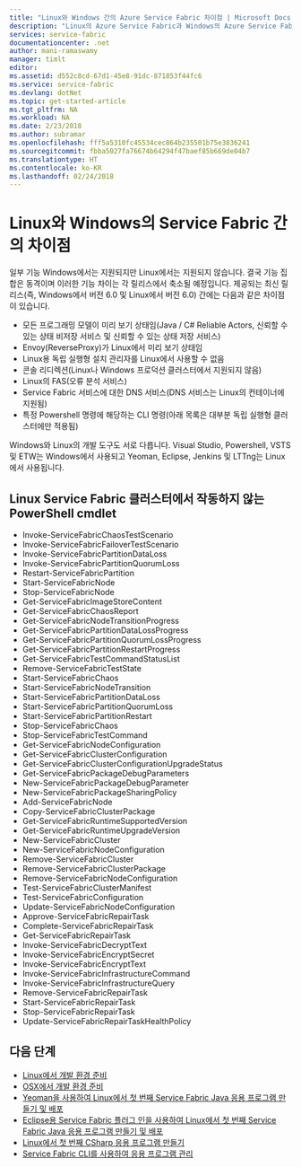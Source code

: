 ```yaml
---
title: "Linux와 Windows 간의 Azure Service Fabric 차이점 | Microsoft Docs"
description: "Linux의 Azure Service Fabric과 Windows의 Azure Service Fabric 간의 차이점입니다."
services: service-fabric
documentationcenter: .net
author: mani-ramaswamy
manager: timlt
editor: 
ms.assetid: d552c8cd-67d1-45e8-91dc-871853f44fc6
ms.service: service-fabric
ms.devlang: dotNet
ms.topic: get-started-article
ms.tgt_pltfrm: NA
ms.workload: NA
ms.date: 2/23/2018
ms.author: subramar
ms.openlocfilehash: fff5a5310fc45534cec864b235501b75e3836241
ms.sourcegitcommit: fbba5027fa76674b64294f47baef85b669de04b7
ms.translationtype: HT
ms.contentlocale: ko-KR
ms.lasthandoff: 02/24/2018
---
```

# <a name="differences-between-service-fabric-on-linux-and-windows"></a>Linux와 Windows의 Service Fabric 간의 차이점

일부 기능 Windows에서는 지원되지만 Linux에서는 지원되지 않습니다. 결국 기능 집합은 동격이며 이러한 기능 차이는 각 릴리스에서 축소될 예정입니다. 제공되는 최신 릴리스(즉, Windows에서 버전 6.0 및 Linux에서 버전 6.0) 간에는 다음과 같은 차이점이 있습니다. 

* 모든 프로그래밍 모델이 미리 보기 상태임(Java / C# Reliable Actors, 신뢰할 수 있는 상태 비저장 서비스 및 신뢰할 수 있는 상태 저장 서비스)
* Envoy(ReverseProxy)가 Linux에서 미리 보기 상태임
* Linux용 독립 실행형 설치 관리자를 Linux에서 사용할 수 없음
* 콘솔 리디렉션(Linux나 Windows 프로덕션 클러스터에서 지원되지 않음)
* Linux의 FAS(오류 분석 서비스)
* Service Fabric 서비스에 대한 DNS 서비스(DNS 서비스는 Linux의 컨테이너에 지원됨)
* 특정 Powershell 명령에 해당하는 CLI 명령(아래 목록은 대부분 독립 실행형 클러스터에만 적용됨)

Windows와 Linux의 개발 도구도 서로 다릅니다. Visual Studio, Powershell, VSTS 및 ETW는 Windows에서 사용되고 Yeoman, Eclipse, Jenkins 및 LTTng는 Linux에서 사용됩니다.

## <a name="powershell-cmdlets-that-do-not-work-against-a-linux-service-fabric-cluster"></a>Linux Service Fabric 클러스터에서 작동하지 않는 PowerShell cmdlet

* Invoke-ServiceFabricChaosTestScenario
* Invoke-ServiceFabricFailoverTestScenario
* Invoke-ServiceFabricPartitionDataLoss
* Invoke-ServiceFabricPartitionQuorumLoss
* Restart-ServiceFabricPartition
* Start-ServiceFabricNode
* Stop-ServiceFabricNode
* Get-ServiceFabricImageStoreContent
* Get-ServiceFabricChaosReport
* Get-ServiceFabricNodeTransitionProgress
* Get-ServiceFabricPartitionDataLossProgress
* Get-ServiceFabricPartitionQuorumLossProgress
* Get-ServiceFabricPartitionRestartProgress
* Get-ServiceFabricTestCommandStatusList
* Remove-ServiceFabricTestState
* Start-ServiceFabricChaos
* Start-ServiceFabricNodeTransition
* Start-ServiceFabricPartitionDataLoss
* Start-ServiceFabricPartitionQuorumLoss
* Start-ServiceFabricPartitionRestart
* Stop-ServiceFabricChaos
* Stop-ServiceFabricTestCommand
* Get-ServiceFabricNodeConfiguration
* Get-ServiceFabricClusterConfiguration
* Get-ServiceFabricClusterConfigurationUpgradeStatus
* Get-ServiceFabricPackageDebugParameters
* New-ServiceFabricPackageDebugParameter
* New-ServiceFabricPackageSharingPolicy
* Add-ServiceFabricNode
* Copy-ServiceFabricClusterPackage
* Get-ServiceFabricRuntimeSupportedVersion
* Get-ServiceFabricRuntimeUpgradeVersion
* New-ServiceFabricCluster
* New-ServiceFabricNodeConfiguration
* Remove-ServiceFabricCluster
* Remove-ServiceFabricClusterPackage
* Remove-ServiceFabricNodeConfiguration
* Test-ServiceFabricClusterManifest
* Test-ServiceFabricConfiguration
* Update-ServiceFabricNodeConfiguration
* Approve-ServiceFabricRepairTask
* Complete-ServiceFabricRepairTask
* Get-ServiceFabricRepairTask
* Invoke-ServiceFabricDecryptText
* Invoke-ServiceFabricEncryptSecret
* Invoke-ServiceFabricEncryptText
* Invoke-ServiceFabricInfrastructureCommand
* Invoke-ServiceFabricInfrastructureQuery
* Remove-ServiceFabricRepairTask
* Start-ServiceFabricRepairTask
* Stop-ServiceFabricRepairTask
* Update-ServiceFabricRepairTaskHealthPolicy



## <a name="next-steps"></a>다음 단계
* [Linux에서 개발 환경 준비](service-fabric-get-started-linux.md)
* [OSX에서 개발 환경 준비](service-fabric-get-started-mac.md)
* [Yeoman을 사용하여 Linux에서 첫 번째 Service Fabric Java 응용 프로그램 만들기 및 배포](service-fabric-create-your-first-linux-application-with-java.md)
* [Eclipse용 Service Fabric 플러그 인을 사용하여 Linux에서 첫 번째 Service Fabric Java 응용 프로그램 만들기 및 배포](service-fabric-get-started-eclipse.md)
* [Linux에서 첫 번째 CSharp 응용 프로그램 만들기](service-fabric-create-your-first-linux-application-with-csharp.md)
* [Service Fabric CLI를 사용하여 응용 프로그램 관리](service-fabric-application-lifecycle-sfctl.md)
